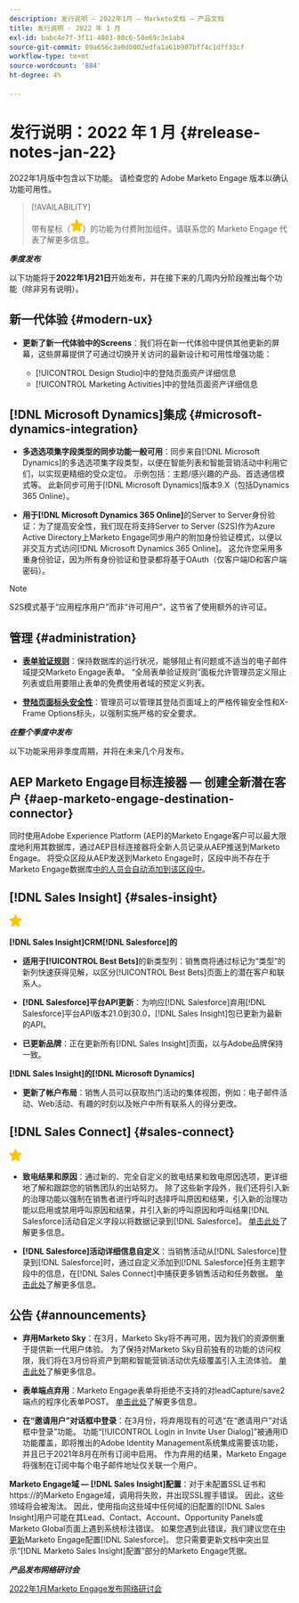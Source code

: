 ```yaml
---
description: 发行说明 — 2022年1月 — Marketo文档 — 产品文档
title: 发行说明 - 2022 年 1 月
exl-id: babc4e7f-3f11-4883-80c6-58e69c3e1ab4
source-git-commit: 09a656c3a0d0002edfa1a61b987bff4c1dff33cf
workflow-type: tm+mt
source-wordcount: '884'
ht-degree: 4%

---
```


# 发行说明：2022 年 1 月 {#release-notes-jan-22}

2022年1月版中包含以下功能。 请检查您的 Adobe Marketo Engage 版本以确认功能可用性。

>[!AVAILABILITY]
>
>带有星标（![star](assets/yellow-star.png)）的功能为付费附加组件。请联系您的 Marketo Engage 代表了解更多信息。

**_季度发布_**

以下功能将于&#x200B;**2022年1月21日**&#x200B;开始发布，并在接下来的几周内分阶段推出每个功能（除非另有说明）。

## 新一代体验 {#modern-ux}

* **更新了新一代体验中的Screens**：我们将在新一代体验中提供其他更新的屏幕，这些屏幕提供了可通过切换开关访问的最新设计和可用性增强功能：

   * [!UICONTROL Design Studio]中的登陆页面资产详细信息
   * [!UICONTROL Marketing Activities]中的登陆页面资产详细信息

## [!DNL Microsoft Dynamics]集成 {#microsoft-dynamics-integration}

* **多选选项集字段类型的同步功能一般可用**：同步来自[!DNL Microsoft Dynamics]的多选选项集字段类型，以便在智能列表和智能营销活动中利用它们，以实现更精细的受众定位。 示例包括：主题/感兴趣的产品、首选通信模式等。 此新同步可用于[!DNL Microsoft Dynamics]版本9.X（包括Dynamics 365 Online）。

* **用于[!DNL Microsoft Dynamics 365 Online]**&#x200B;的Server to Server身份验证：为了提高安全性，我们现在将支持Server to Server (S2S)作为Azure Active Directory上Marketo Engage同步用户的附加身份验证模式，以便以非交互方式访问[!DNL Microsoft Dynamics 365 Online]。 这允许您采用多重身份验证，因为所有身份验证和登录都将基于OAuth（仅客户端ID和客户端密码）。

>[!NOTE]
>
>S2S模式基于“应用程序用户”而非“许可用户”，这节省了使用额外的许可证。

## 管理 {#administration}

* **[表单验证规则](/help/marketo/product-docs/administration/settings/global-form-validation-rules.md)**：保持数据库的运行状况，能够阻止有问题或不适当的电子邮件域提交Marketo Engage表单。 “全局表单验证规则”面板允许管理员定义阻止列表或启用要阻止表单的免费使用者域的预定义列表。

* **[登陆页面标头安全性](/help/marketo/product-docs/administration/settings/landing-page-headers.md)**：管理员可以管理其登陆页面域上的严格传输安全性和X-Frame Options标头，以强制实施严格的安全要求。

**_在整个季度中发布_**

以下功能采用非季度周期，并将在未来几个月发布。

## AEP Marketo Engage目标连接器 — 创建全新潜在客户 {#aep-marketo-engage-destination-connector}

同时使用Adobe Experience Platform (AEP)的Marketo Engage客户可以最大限度地利用其数据库，通过AEP目标连接器将全新人员记录从AEP推送到Marketo Engage。 将受众区段从AEP发送到Marketo Engage时，区段中尚不存在于Marketo Engage数据库[中的人员会自动添加到该区段中](/help/marketo/product-docs/core-marketo-concepts/smart-lists-and-static-lists/static-lists/push-an-adobe-experience-platform-segment-to-a-marketo-static-list.md)。

## [!DNL Sales Insight] {#sales-insight}

![（星形）](assets/yellow-star.png)

**[!DNL Sales Insight]CRM[!DNL Salesforce]的**

* **适用于[!UICONTROL Best Bets]**&#x200B;的新类型列：销售商将通过标记为“类型”的新列快速获得见解，以区分[!UICONTROL Best Bets]页面上的潜在客户和联系人。

* **[!DNL Salesforce]平台API更新**：为响应[!DNL Salesforce]弃用[!DNL Salesforce]平台API版本21.0到30.0，[!DNL Sales Insight]包已更新为最新的API。

* **已更新品牌**：正在更新所有[!DNL Sales Insight]页面，以与Adobe品牌保持一致。

**[!DNL Sales Insight]的[!DNL Microsoft Dynamics]**

* **更新了帐户布局**：销售人员可以获取热门活动的集体视图，例如：电子邮件活动、Web活动、有趣的时刻以及帐户中所有联系人的得分更改。

## [!DNL Sales Connect] {#sales-connect}

![（星形）](assets/yellow-star.png)

* **致电结果和原因**：通过新的、完全自定义的致电结果和致电原因选项，更详细地了解和跟踪您的销售团队的出站努力。 除了这些新字段外，我们还将引入新的治理功能以强制在销售者进行呼叫时选择呼叫原因和结果，引入新的治理功能以启用或禁用呼叫原因和结果，并引入新的呼叫原因和呼叫结果[!DNL Salesforce]活动自定义字段以将数据记录到[!DNL Salesforce]。 [单击此处](https://nation.marketo.com/t5/product-blogs/sales-connect-enhancements-to-call-outcomes-q1-22-release/ba-p/319812)了解更多信息。

* **[!DNL Salesforce]活动详细信息自定义**：当销售活动从[!DNL Salesforce]登录到[!DNL Salesforce]时，通过自定义添加到[!DNL Salesforce]任务主题字段中的信息，在[!DNL Sales Connect]中捕获更多销售活动和任务数据。 [单击此处](https://nation.marketo.com/t5/product-blogs/sales-connect-enahncements-to-activity-logging-to-salesforce-q1/ba-p/319819)了解更多信息。

## 公告 {#announcements}

* **弃用Marketo Sky**：在3月，Marketo Sky将不再可用，因为我们的资源侧重于提供新一代用户体验。 为了保持对Marketo Sky目前独有的功能的访问权限，我们将在3月份将资产到期和智能营销活动优先级覆盖引入主流体验。 [单击此处](https://nation.marketo.com/t5/the-modern-ux/marketo-sky-deprecation-notice/ba-p/320115#M33)了解更多信息。

* **表单端点弃用**：Marketo Engage表单将拒绝不支持的对leadCapture/save2端点的程序化表单POST。 [单击此处](https://nation.marketo.com/t5/product-documents/updated-october-2021-upcoming-changes-to-the-marketo-engage-form/ta-p/306631)了解更多信息。

* **在“邀请用户”对话框中登录**：在3月份，将弃用现有的可选“在“邀请用户”对话框中登录”功能。 功能“[!UICONTROL Login in Invite User Dialog]”被通用ID功能覆盖，即将推出的Adobe Identity Management系统集成需要该功能，并且已于2021年8月在所有订阅中启用。 作为弃用的结果，Marketo Engage将强制在订阅中每个电子邮件地址仅关联一个用户。

**Marketo Engage域 — [!DNL Sales Insight]配置**：对于未配置SSL证书和https://的Marketo Engage域，调用将失败，并出现SSL握手错误。 因此，这些领域将会被淘汰。 因此，使用指向这些域中任何域的旧配置的[!DNL Sales Insight]用户可能在其Lead、Contact、Account、Opportunity Panels或Marketo Global页面上遇到系统标注错误。 如果您遇到此错误，我们建议您在[中更新](/help/marketo/product-docs/marketo-sales-insight/msi-for-salesforce/configuration/configure-marketo-sales-insight-in-salesforce-enterprise-unlimited.md)Marketo Engage配置[!DNL Salesforce]。 您只需要更新文档中突出显示“[!DNL Marketo Sales Insight]配置”部分的Marketo Engage凭据。

**_产品发布网络研讨会_**

[2022年1月Marketo Engage发布网络研讨会](https://engage.marketo.com/2022_January_Release_Webinar_DemandPage.html)
